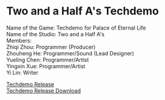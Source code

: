 # Two and a Half A's Techdemo

Name of the Game: Techdemo for Palace of Eternal Life  
Name of the Studio: Two and a Half A's  
Members:  
  Zhiqi Zhou: Programmer (Producer)  
  Zhouheng He: Programmer/Sound (Lead Designer)  
  Yueling Chen: Programmer/Artist  
  Yingxin Xue: Programmer/Artist  
  Yi Lin: Writer  
  
[Techdemo Release](/2.5As_Techdemo/index.html)  
[Techdemo Release Download](2.5As_Techdemo.zip)  

